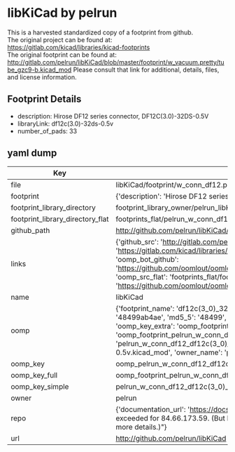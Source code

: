 # libKiCad by pelrun  
This is a harvested standardized copy of a footprint from github.  
The original project can be found at:  
https://gitlab.com/kicad/libraries/kicad-footprints  
The original footprint can be found at:
http://gitlab.com/pelrun/libKiCad/blob/master/footprint/w_vacuum.pretty/tube_gzc9-b.kicad_mod
Please consult that link for additional, details, files, and license information.  
## Footprint Details
* description: Hirose DF12 series connector, DF12C(3.0)-32DS-0.5V  
* libraryLink: df12c(3.0)-32ds-0.5v  
* number_of_pads: 33  
## yaml dump  
| Key | Value |  
| --- | --- |  
| file | libKiCad/footprint/w_conn_df12.pretty/df12c(3.0)-32ds-0.5v.kicad_mod |  
| footprint | {'description': 'Hirose DF12 series connector, DF12C(3.0)-32DS-0.5V', 'libraryLink': 'df12c(3.0)-32ds-0.5v', 'number_of_pads': 33} |  
| footprint_library_directory | footprint_library_owner/pelrun_libKiCad |  
| footprint_library_directory_flat | footprints_flat/pelrun_w_conn_df12_df12c(3_0)_32ds_0_5v/working |  
| github_path | http://github.com/pelrun/libKiCad/blob/master/footprint/w_conn_df12.pretty/df12c(3.0)-32ds-0.5v.kicad_mod |  
| links | {'github_src': 'http://gitlab.com/pelrun/libKiCad/blob/master/footprint/w_vacuum.pretty/tube_gzc9-b.kicad_mod', 'github_src_repo': 'https://gitlab.com/kicad/libraries/kicad-footprints', 'oomp_bot': 'footprints/pelrun_w_conn_df12_df12c(3_0)_32ds_0_5v/working', 'oomp_bot_github': 'https://github.com/oomlout/oomlout_oomp_footprint_bot/tree/main/footprints/pelrun_w_conn_df12_df12c(3_0)_32ds_0_5v/working', 'oomp_src_flat': 'footprints_flat/footprints_flat/pelrun_w_conn_df12_df12c(3_0)_32ds_0_5v/working', 'oomp_src_flat_github': 'https://github.com/oomlout/oomlout_oomp_footprint_src/tree/main/footprints_flat/pelrun_w_conn_df12_df12c(3_0)_32ds_0_5v/working'} |  
| name | libKiCad |  
| oomp | {'footprint_name': 'df12c(3_0)_32ds_0_5v', 'library_name': 'w_conn_df12', 'md5': '48499ab4ae46cfd282d32e38d00b04d6', 'md5_10': '48499ab4ae', 'md5_5': '48499', 'md5_6': '48499a', 'oomp_key': 'oomp_pelrun_w_conn_df12_df12c(3_0)_32ds_0_5v', 'oomp_key_extra': 'oomp_footprint_pelrun_w_conn_df12_df12c(3_0)_32ds_0_5v', 'oomp_key_full': 'oomp_footprint_pelrun_w_conn_df12_df12c(3_0)_32ds_0_5v_48499a', 'oomp_key_simple': 'pelrun_w_conn_df12_df12c(3_0)_32ds_0_5v', 'original_filename': 'libKiCad/footprint/w_conn_df12.pretty/df12c(3.0)-32ds-0.5v.kicad_mod', 'owner_name': 'pelrun'} |  
| oomp_key | oomp_pelrun_w_conn_df12_df12c(3_0)_32ds_0_5v |  
| oomp_key_full | oomp_footprint_pelrun_w_conn_df12_df12c(3_0)_32ds_0_5v |  
| oomp_key_simple | pelrun_w_conn_df12_df12c(3_0)_32ds_0_5v |  
| owner | pelrun |  
| repo | {'documentation_url': 'https://docs.github.com/rest/overview/resources-in-the-rest-api#rate-limiting', 'message': "API rate limit exceeded for 84.66.173.59. (But here's the good news: Authenticated requests get a higher rate limit. Check out the documentation for more details.)"} |  
| url | http://github.com/pelrun/libKiCad |  

